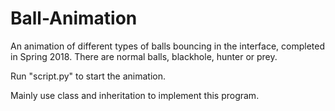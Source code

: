 # Ball-Animation

An animation of different types of balls bouncing in the interface, completed in Spring 2018. There are normal balls, blackhole, hunter or prey.

Run "script.py" to start the animation.


Mainly use class and inheritation to implement this program.

